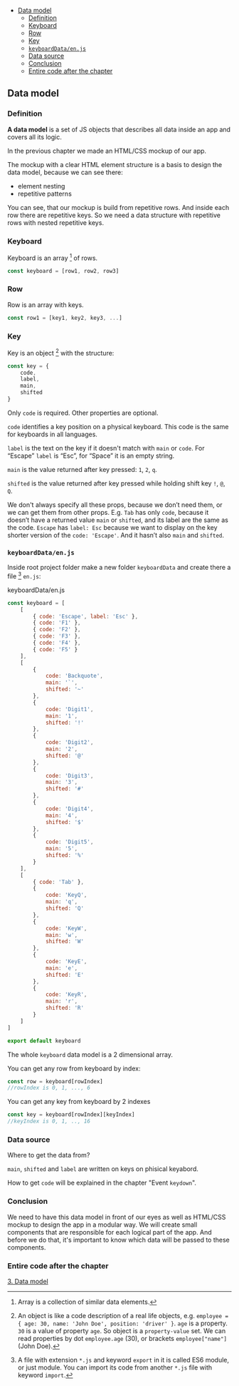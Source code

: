 - [Data model](#data-model)
  - [Definition](#definition)
  - [Keyboard](#keyboard)
  - [Row](#row)
  - [Key](#key)
  - [`keyboardData/en.js`](#keyboarddataenjs)
  - [Data source](#data-source)
  - [Conclusion](#conclusion)
  - [Entire code after the chapter](#entire-code-after-the-chapter)

## Data model

### Definition

**A data model** is a set of JS objects that describes all data inside an app and covers all its logic.

In the previous chapter we made an HTML/CSS mockup of our app.

The mockup with a clear HTML element structure is a basis to design the data model, because we can see there:

- element nesting
- repetitive patterns

You can see, that our mockup is build from repetitive rows. And inside each row there are repetitive keys. So we need a data structure with repetitive rows with nested repetitive keys.

### Keyboard

Keyboard is an array [^array] of rows.

```javascript
const keyboard = [row1, row2, row3]
```

### Row

Row is an array with keys.

```javascript
const row1 = [key1, key2, key3, ...]
```

### Key

Key is an object [^object] with the structure:

```javascript
const key = {
	code,
	label,
	main,
	shifted
}
```

Only `code` is required. Other properties are optional.

`code` identifies a key position on a physical keyboard. This code is the same for keyboards in all languages.

`label` is the text on the key if it doesn't match with `main` or `code`. For “Escape” `label` is “Esc”, for “Space” it is an empty string.

`main` is the value returned after key pressed: `1`, `2`, `q`.

`shifted` is the value returned after key pressed while holding shift key `!`, `@`, `Q`.

We don't always specify all these props, because we don’t need them, or we can get them from other props. E.g. `Tab` has only `code`, because it doesn’t have a returned value `main` or `shifted`, and its label are the same as the code. `Escape` has `label: Esc` because we want to display on the key shorter version of the `code: 'Escape'`. And it hasn’t also `main` and `shifted`.

### `keyboardData/en.js`

Inside root project folder make a new folder `keyboardData` and create there a file [^es6module] `en.js`:

keyboardData/en.js

```javascript
const keyboard = [
	[
		{ code: 'Escape', label: 'Esc' },
		{ code: 'F1' },
		{ code: 'F2' },
		{ code: 'F3' },
		{ code: 'F4' },
		{ code: 'F5' }
	],
	[
		{
			code: 'Backquote',
			main: '`',
			shifted: '~'
		},
		{
			code: 'Digit1',
			main: '1',
			shifted: '!'
		},
		{
			code: 'Digit2',
			main: '2',
			shifted: '@'
		},
		{
			code: 'Digit3',
			main: '3',
			shifted: '#'
		},
		{
			code: 'Digit4',
			main: '4',
			shifted: '$'
		},
		{
			code: 'Digit5',
			main: '5',
			shifted: '%'
		}
	],
	[
		{ code: 'Tab' },
		{
			code: 'KeyQ',
			main: 'q',
			shifted: 'Q'
		},
		{
			code: 'KeyW',
			main: 'w',
			shifted: 'W'
		},
		{
			code: 'KeyE',
			main: 'e',
			shifted: 'E'
		},
		{
			code: 'KeyR',
			main: 'r',
			shifted: 'R'
		}
	]
]

export default keyboard
```

The whole `keyboard` data model is a 2 dimensional array.

You can get any row from keyboard by index:

```js
const row = keyboard[rowIndex]
//rowIndex is 0, 1, ..., 6
```

You can get any key from keyboard by 2 indexes

```js
const key = keyboard[rowIndex][keyIndex]
//keyIndex is 0, 1, .., 16
```

### Data source

Where to get the data from?

`main`, `shifted` and `label` are written on keys on phisical keyabord.

How to get `code` will be explained in the chapter "Event `keydown`".

### Conclusion

We need to have this data model in front of our eyes as well as HTML/CSS mockup to design the app in a modular way. We will create small components that are responsible for each logical part of the app. And before we do that, it's important to know which data will be passed to these components.

### Entire code after the chapter

[3. Data model](https://github.com/ApayRus/keyboard/tree/3.-Data-model)

[^es6module]: A file with extension `*.js` and keyword `export` in it is called ES6 module, or just module. You can import its code from another `*.js` file with keyword `import`.
[^array]: Array is a collection of similar data elements.
[^object]: An object is like a code description of a real life objects, e.g. `employee = { age: 30, name: 'John Doe', position: 'driver' }`. `age` is a property. `30` is a value of property `age`. So object is a `property-value` set. We can read properties by dot `employee.age` (30), or brackets `employee["name"]` (John Doe).

